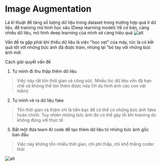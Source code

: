 # Image Augmentation

Là kĩ thuật để tăng số lượng dữ liệu trong dataset trong trường hợp quá ít dữ liệu.
để training mô hình học sâu (Deep learning model)
Về cơ bản, càng nhiều dữ liệu, mô hình deep learning của mình sẽ càng hiệu quả
![alt](https://cdn.analyticsvidhya.com/wp-content/uploads/2021/03/Screenshot-from-2021-03-10-14-05-33.png)

Vấn đề ta gặp phải khi thiếu dữ liệu là việc "học vẹt" của máy, tức là có kết quả tốt với những bức ảnh đã được train, nhưng lại "bó tay với những bức ảnh mới 

Cách giải quyết vấn đề
1. Tự mình đi thu thập thêm dữ liệu
> Việc này rất tốn thời gian và công sức. Nhiều lúc dữ liệu vốn đã hạn chế và không thể tìm thêm được nữa (Ví dụ hình ảnh các con vật hiếm)

2. Tự mình vẽ ra dữ liệu fake
> Tốn thời gian và thậm chí là tiền bạc để có thể có những bức ảnh fake hoàn chỉnh. Tuy nhiên những bức ảnh đó có thể gây lỗi khi training do không đúng với thực tế

3. Bắt một đứa team AI code để tạo thêm dữ liệu từ những bức ảnh gốc ban đầu
> Việc này không tốn nhiều thời gian, chi phí thấp, chỉ khổ thằng coder thôi

![alt](https://paperswithcode.com/media/thumbnails/task/task-0000001560-029cbc00.jpg)

